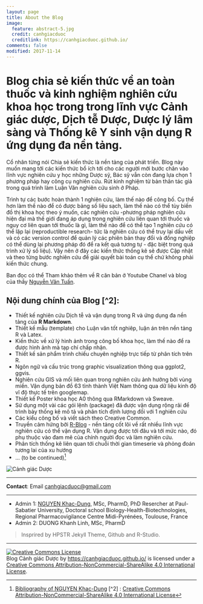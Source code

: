 ```yaml
---
layout: page
title: About the Blog
image:
  feature: abstract-5.jpg
  credit: canhgiacduoc
  creditlink: https://canhgiacduoc.github.io/
comments: false
modified: 2017-11-14
---
```

# Blog chia sẻ kiến thức về an toàn thuốc và kinh nghiệm nghiên cứu khoa học trong trong lĩnh vực Cảnh giác dược, Dịch tễ Dược, Dược lý lâm sàng và Thống kê Y sinh vận dụng R ứng dụng đa nền tảng.

Cổ nhân từng nói Chia sẻ kiến thức là nền tảng của phát triển. Blog này muốn mang tới các kiến thức bổ ích tới cho các người mới bước chân vào lĩnh vực nghiên cứu y học những Dược sỹ, Bác sỹ vẫn còn đang lựa chọn 1 phương pháp hay công cụ nghiên cứu. Rút kinh nghiệm từ bản thân tác giả trong quá trình làm Luận Văn nghiên cứu sinh ở Pháp.

Trình tự các bước hoàn thành 1 nghiên cứu, làm thế nào để công bố. Cụ thể hơn làm thế nào để có được bảng số liệu sạch, làm thế nào có thể tùy biến đồ thị khoa học theo ý muốn, các nghiên cứu -phương pháp nghiên cứu hiện đại mà thế giới đang áp dụng trong nghiên cứu liên quan tới thuốc và nguy cơ liên quan tới thuốc là gì, làm thế nào để có thể tạo 1 nghiên cứu có thể lặp lại (reproductible research- tức là nghiên cứu có thể truy lại dấu vết và có các version control để quản lý các phiên bản thay đổi và đồng nghiệp có thể dùng lại phương pháp đó để ra kết quả tương tự - đặc biệt trong quá trình xử lý số liệu).
Vậy nên ở đây các kiến thức thống kê sẽ được Cập nhật và theo từng bước nghiên cứu để giải quyết bài toán cụ thể chứ không phải kiến thức chung.

Ban đọc có thể Tham khảo thêm về R căn bản ở Youtube Chanel và blog của thầy [Nguyễn Văn Tuấn](http://tuanvannguyen.blogspot.fr/).

## Nội dung chính của Blog [^2]:

* Thiết kế nghiên cứu Dịch tễ và vận dụng trong R và ứng dụng đa nền tảng của **R Markdown**.
* Thiết kế mẫu (template) cho Luận văn tốt nghiêp, luận án trên nền tảng R và Latex.
* Kiến thức về xử lý hình ảnh trong công bố khoa học, làm thế nào để ra được hình ảnh mà tạp chí chấp nhận.
* Thiết kế sản phẩm trình chiếu chuyên nghiệp trực tiếp từ phân tích trên R.
* Ngôn ngữ và cấu trúc trong graphic visualization thông qua ggplot2, ggvis.
* Nghiên cứu GIS và mối liên quan trong nghiên cứu ảnh hưởng bởi vùng miền. Vận dụng bản đồ 63 tỉnh thành Việt Nam thông qua dữ liệu kinh độ vĩ độ thực tế trên googlemap.
* Thiết kế Poster khoa học A0 thông qua RMarkdown và Sweave.
* Sử dụng một vài các gói lệnh (package) đã được vận dụng rộng rãi để trình bày thống kê mô tả và phân tích định lượng đối với 1 nghiên cứu 
* Các kiểu công bố và viết sách theo Creative Common.
* Truyền cảm hứng bởi [R-Blog](https://www.r-bloggers.com/) - nền tảng cốt lõi về rất nhiều lĩnh vực nghiên cứu có thể vận dụng R. Vận dụng được tới đâu và tới mức nào, đó phụ thuộc vào đam mê của chính người đọc và làm nghiên cứu.
* Phân tích thống kê liên quan tới chuỗi thời gian timeserie và phỏng đoán tương lai của xu hướng
* ... (to be continued)[^1]


![Cảnh giác Dược](http://www.prescrire.org/Docu/Images/BDsPharmacovig/FriseVIG.jpg)


---
**Contact**: Email canhgiacduoc@gmail.com  




---

- Admin 1: [NGUYEN Khac-Dung](https://nguyenkhacdung.github.io/), MSc, PharmD, PhD Resercher at Paul-Sabatier University, Doctoral school Biology-Health-Biotechnologies, Regional Pharmacovigilance Centre Midi-Pyrénées, Toulouse, France
- Admin 2: DUONG Khanh Linh, MSc, PharmD

> Insprired by HPSTR Jekyll Theme, Github and R-Studio.

<!--They say three times the charm, so here is another free responsive Jekyll blog theme for you. I've learned a ton since open sourcing my first two themes [on Github](http://github.com/mmistakes), and wanted to try a few new things this time around. 
If you've used any of [my other themes](http://mademistakes.com/work/jekyll-themes/) most of this should be familiar territory...

## What HPSTR brings to the table:`R Markdown`
> ![This work is licensed under a Creative Commons Attribution-NonCommercial-ShareAlike 4.0 International License](http://www.creativecommons.org.nz/wp-content/uploads/2012/05/by-nc-sa1.png) 

![This work is licensed under a Creative Commons Attribution-NonCommercial-ShareAlike 4.0 International License]({{ site.url }}/images/by-nc-sa1.png) 


* Responsive templates for post, page, and post index `_layouts`. Looks great on mobile, tablet, and desktop devices.
* Gracefully degrads in older browsers. Compatible with Internet Explorer 8+ and all modern browsers.  
* Modern and minimal design.
* Sweet animated menu.
* Background image support.
* Readable typography to make your words shine.
* Support for large images to call out your favorite posts.
* Built-in support for Sass courtesy of Jekyll 2.x.
* Optional [Disqus](http://disqus.com) comments.
* Simple and clear permalink structure[^1].
* [Open Graph](https://developers.facebook.com/docs/opengraph/) and [Twitter Cards](https://dev.twitter.com/docs/cards) support for a better social sharing experience.
* Simple [custom 404 page]({{ site.url }}/404.html) to get you started.
* Stylesheets for Pygments and Coderay [syntax highlighting]({{ site.url }}/code-highlighting-post/) to make your code examples look snazzy.

<div markdown="0"><a href="{{ site.url }}/theme-setup/" class="btn btn-info">Theme Setup</a> <a href="https://github.com/mmistakes/hpstr-jekyll-theme" class="btn btn-success">Download HPSTR</a></div> -->

[^1]: [Bibliography of NGUYEN Khac-Dung](https://nguyenkhacdung.github.io/)
[^2] : [Creative Commons Attribution-NonCommercial-ShareAlike 4.0 International License](https://creativecommons.org.nz/licences/licences-explained/)

---
<a rel="license" href="http://creativecommons.org/licenses/by-nc-sa/4.0/"><img alt="Creative Commons License" style="border-width:0" src="https://i.creativecommons.org/l/by-nc-sa/4.0/88x31.png" /></a><br /><span xmlns:dct="http://purl.org/dc/terms/" property="dct:title">Blog Cảnh giác Dược</span> by <a xmlns:cc="http://creativecommons.org/ns#" href="https://canhgiacduoc.github.io/" property="cc:attributionName" rel="cc:attributionURL">https://canhgiacduoc.github.io/</a> is licensed under a <a rel="license" href="http://creativecommons.org/licenses/by-nc-sa/4.0/">Creative Commons Attribution-NonCommercial-ShareAlike 4.0 International License</a>.